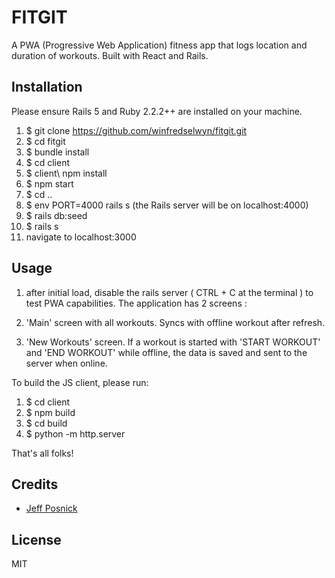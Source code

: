 # FITGIT
A PWA (Progressive Web Application) fitness app that logs location and duration of workouts. Built with React and Rails.
## Installation
Please ensure Rails 5 and Ruby 2.2.2++ are installed on your machine.

1. $ git clone https://github.com/winfredselwyn/fitgit.git
2. $ cd fitgit
3. $ bundle install
4. $ cd client
5. $ client\ npm install
6. $ npm start
7. $ cd ..
8. $ env PORT=4000 rails s (the Rails server will be on localhost:4000)
9. $ rails db:seed
10. $ rails s
11. navigate to localhost:3000

## Usage
1. after initial load, disable the rails server ( CTRL + C at the terminal ) to test PWA capabilities.
The application has 2 screens :

1. 'Main' screen with all workouts. Syncs with offline workout after refresh.
2. 'New Workouts' screen. If a workout is started with 'START WORKOUT' and 'END WORKOUT' while offline, the data is saved and sent to the server when online.

To build the JS client, please run:

1. $ cd client
1. $ npm build
2. $ cd build
3. $ python -m http.server 

That's all folks!

## Credits
* [Jeff Posnick](https://github.com/jeffposnick/create-react-pwa)

## License
MIT